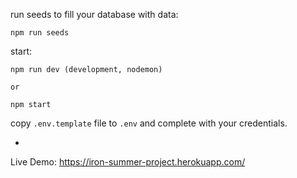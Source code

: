 run seeds to fill your database with data:

```
npm run seeds
```

start:

```
npm run dev (development, nodemon)

or

npm start
```

copy `.env.template` file to `.env` and complete with your credentials.

-

Live Demo: https://iron-summer-project.herokuapp.com/